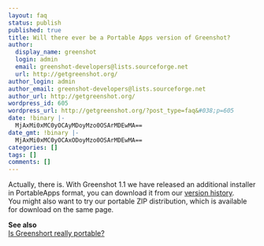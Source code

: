 ```yaml
---
layout: faq
status: publish
published: true
title: Will there ever be a Portable Apps version of Greenshot?
author:
  display_name: greenshot
  login: admin
  email: greenshot-developers@lists.sourceforge.net
  url: http://getgreenshot.org/
author_login: admin
author_email: greenshot-developers@lists.sourceforge.net
author_url: http://getgreenshot.org/
wordpress_id: 605
wordpress_url: http://getgreenshot.org/?post_type=faq&#038;p=605
date: !binary |-
  MjAxMi0xMC0yOCAyMDoyMzo0OSArMDEwMA==
date_gmt: !binary |-
  MjAxMi0xMC0yOCAxODoyMzo0OSArMDEwMA==
categories: []
tags: []
comments: []
---
```

<p>Actually, there is. With Greenshot 1.1 we have released an additional installer in PortableApps format, you can download it from our <a href="http://getgreenshot.org/version-history/">version history</a>.<br />
You might also want to try our portable ZIP distribution, which is available for download on the same page.</p>
<p><strong>See also</strong><br />
<a href="http://getgreenshot.org/faq/is-greenshort-really-portable/" title="Is Greenshort really portable?">Is Greenshort really portable?</a></p>
